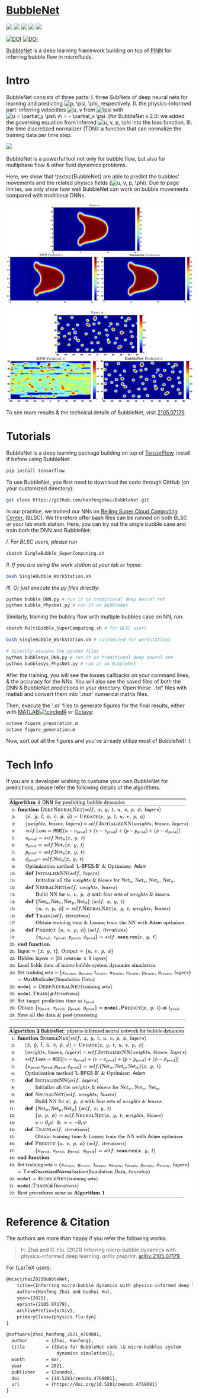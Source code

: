 # [BubbleNet](https://hanfengzhai.net/BubbleNet)

[<img src="https://www.pngkey.com/png/full/911-9113941_international-human-rights-instruments-white-transparent-website-logo.png" height="30"/>](https://hanfengzhai.net/BubbleNet)      [<img src="https://pngimg.com/uploads/github/github_PNG53.png" height="30"/>](https://github.com/hanfengzhai/BubbleNet)      [<img src="https://upload.wikimedia.org/wikipedia/commons/thumb/0/09/YouTube_full-color_icon_%282017%29.svg/800px-YouTube_full-color_icon_%282017%29.svg.png" height="30"/>](https://www.youtube.com/watch?v=fKkvRyeWANM)      [<img src="https://cdn6.aptoide.com/imgs/8/f/1/8f16818c289cd522f8bc83ebaceba4b5_icon.png" height="30"/>](https://www.bilibili.com/video/BV1Jv411L7aV)      [<img src="https://cdn.freebiesupply.com/logos/large/2x/wechat-logo-png-transparent.png" height="30"/>](https://mp.weixin.qq.com/s?__biz=MzkxNjIwNTk3Mg==&mid=2247483718&idx=1&sn=783218a0461baeb43b3e3839b05c8ee9&chksm=c15239bdf625b0ab48428cde6664e88c2ff58618bc19fd555b6b048ed43ba39cc840daa48e3a&token=1821514206&lang=zh_CN#rd)

[![DOI](https://zenodo.org/badge/DOI/10.5281/zenodo.4769081.svg)](https://doi.org/10.5281/zenodo.4769081) [![DOI](http://img.shields.io/badge/physics.flu_dyn-arXiv%3A2105.07179-B31B1B.svg)](https://arxiv.org/abs/2105.07179)

[BubbleNet](https://hanfengzhai.net/BubbleNet) is a deep learning framework building on top of [PINN](https://maziarraissi.github.io/PINNs/) for inferring bubble flow in microfluids.

# Intro

BubbleNet consists of three parts: I. three SubNets of deep neural nets for learning and predicting <img src="https://latex.codecogs.com/svg.image?p,&space;\psi,&space;\phi" title="p, \psi, \phi" />, respectively. II. the physics-informed part: inferring velocitites <img src="https://latex.codecogs.com/svg.image?u,&space;v" title="u, v" /> from <img src="https://latex.codecogs.com/svg.image?\psi&space;" title="\psi " /> with <img src="https://latex.codecogs.com/svg.image?u&space;=&space;\partial_y&space;\psi\&space;v\&space;=&space;-&space;\partial_x&space;\psi" title="u = \partial_y \psi\ v\ = - \partial_x \psi" />. (for BubbleNet v.2.0: we added the governing equation from inferred <img src="https://latex.codecogs.com/svg.image?u,&space;v,&space;p,&space;\phi" title="u, v, p, \phi" /> into the loss function. III. the time discretized normalizer (TDN): a function that can normalize the training data per time step. 

![](/Documents/figures/fig6.jpg)

BubbleNet is a powerful tool not only for bubble flow, but also for multiphase flow & other fluid dynamics problems.

Here, we show that \textsc{BubbleNet} are able to predict the bubbles' movements and the related physics fields (<img src="https://latex.codecogs.com/svg.image?u,&space;v,&space;p,&space;\phi" title="u, v, p, \phi" />). Due to page limites, we only show how well BubbleNet can work on bubble movements compared with traditional DNNs.

![Deep learning predictions compared with original CFD results for single bubble case.](/Documents/figures/phil.png)

![Deep learning predictions compared with original CFD results for multiple bubbles case.](/Documents/figures/phi_sys.png)

To see more results & the technical details of BubbleNet, visit [2105.07179](https://arxiv.org/abs/2105.07179).

# Tutorials

BubbleNet is a deep learning package building on top of [TensorFlow](https://www.tensorflow.org/), install tf before using BubbleNet:

```bash
pip install tensorflow
```
To use BubbleNet, you first need to download the code through GitHub (on your customized directory):

```bash
git clone https://github.com/hanfengzhai/BubbleNet.git
```
In our practice, we trained our NNs on [Beijing Super Cloud Computing Center](http://www.blsc.cn/), (BLSC). We therefore offer bash files can be runned on both BLSC or your lab work station. Here, you can try out the single bubble case and train both the DNN and BubbleNet:

*I. For BLSC users, please run*
```bash
sbatch SingleBubble_SuperComputing.sh
```
*II. If you are using the work station at your lab or home:*
```bash
bash SingleBubble_WorkStation.sh
```
*III. Or just execute the py files directly:*
```bash
python bubble_DNN.py # run it on traditional deep neural net
python bubble_PhysNet.py # run it on BubbleNet
```
Similarly, training the bubbly flow with multiple bubbles case on NN, run:
```bash
sbatch MultiBubble_SuperComputing.sh # for BLSC users
```
```bash
bash SingleBubble_WorkStation.sh # customized for workstations
```
```bash
# directly execute the python files
python bubblesys_DNN.py # run it on traditional deep neural net
python bubblesys_PhysNet.py # run it on BubbleNet
```
After the training, you will see the losses callbacks on your command lines, & the accuracy for the NNs. You will also see the saved files of both the DNN & BubbleNet predictions in your directory. Open these '*.txt*' files with matlab and convert them into '*.mat*' numerical matrix files.

Then, execute the '*.m*' files to generate figures for the final results, either with [MATLAB<img src="https://latex.codecogs.com/svg.image?\circledR" title="\circledR" />](https://www.mathworks.com/products/matlab.html) or [Octave](https://www.gnu.org/software/octave/index):
```bash
octave figure_preparation.m 
octave figure_generation.m 
```
Now, sort out all the figures and you've already utilize most of BubbleNet! :)

# Tech Info

If you are a developer wishing to custume your own BubbleNet for predictions, please refer the following details of the algorithms.

<center>
<img src="/Documents/figures/ALGORITHM1.jpg" width="550"/>

<img src="/Documents/figures/ALGORITHM2.jpg" width="550"/>
</center>

# Reference & Citation

The authors are more than happy if you refer the following works:

> H. Zhai and G. Hu. (2021) Inferring micro-bubble dynamics with physics-informed deep learning. *arXiv preprint*. [arXiv:2105.07179
](https://arxiv.org/abs/2105.07179).

For (La)TeX users:

```tex
@misc{zhai2021BubbleNet,
    title={Inferring micro-bubble dynamics with physics-informed deep learning},
    author={Hanfeng Zhai and Guohui Hu},
    year={2021},
    eprint={2105.07179},
    archivePrefix={arXiv},
    primaryClass={physics.flu-dyn}
}
```
```tex
@software{zhai_hanfeng_2021_4769081,
  author       = {Zhai, Hanfeng},
  title        = {{Data for BubbleNet code \& micro-bubbles system 
                   dynamics simulation}},
  month        = mar,
  year         = 2021,
  publisher    = {Zenodo},
  doi          = {10.5281/zenodo.4769081},
  url          = {https://doi.org/10.5281/zenodo.4769081}
}
```
